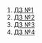 
1. [ДЗ №1](https://github.com/sushilyaz/Y-Lab-Intro/pull/2)
2. [ДЗ №2](https://github.com/sushilyaz/Y-Lab-Intro/pull/3)
3. [ДЗ №3](https://github.com/sushilyaz/Y-Lab-Intro/pull/4)
4. [ДЗ №4](https://github.com/sushilyaz/Y-Lab-Intro/pull/5)

